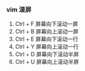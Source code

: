 ### vim 滚屏

1. Ctrl + F 屏幕向下滚动一屏
2. Ctrl + B 屏幕向上滚动一屏
3. Ctrl + E 屏幕向下滚动一行
4. Ctrl + Y 屏幕向上滚动一行
5. Ctrl + D 屏幕向下滚动半屏
6. Ctrl + U 屏幕向上滚动半屏